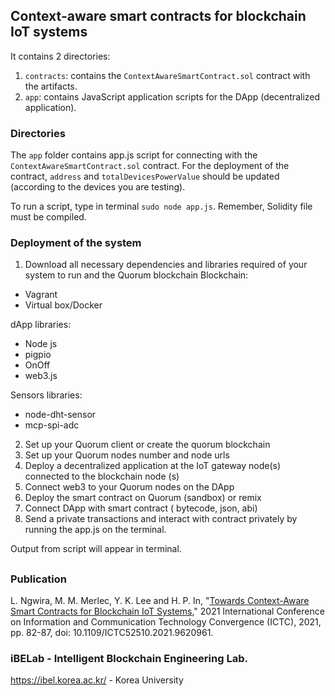 ## Context-aware smart contracts for blockchain IoT systems
   
It contains 2 directories:

1. `contracts`: contains the `ContextAwareSmartContract.sol` contract with the artifacts.
2. `app`: contains JavaScript application scripts for the DApp (decentralized application).

### Directories

The `app` folder contains app.js script for connecting with the `ContextAwareSmartContract.sol` contract.
For the deployment of the contract, `address` and `totalDevicesPowerValue` should be updated (according to the devices you are testing).


To run a script, type in terminal `sudo node app.js`. Remember, Solidity file must be compiled.

### Deployment of the system

1. Download all necessary dependencies and libraries required of your system to run and the Quorum blockchain
Blockchain:
- Vagrant
- Virtual box/Docker

dApp libraries:
- Node js
- pigpio
- OnOff
- web3.js

Sensors libraries:
- node-dht-sensor
- mcp-spi-adc

2. Set up your Quorum client or create the quorum blockchain
3. Set up your Quorum nodes number and node urls
4. Deploy a decentralized application at the IoT gateway node(s) connected to the blockchain node (s)
5. Connect web3 to your Quorum nodes on the DApp
6. Deploy the smart contract on Quorum (sandbox) or remix
7. Connect DApp with smart contract ( bytecode, json, abi)
8. Send a private transactions and interact with contract privately by running the app.js on the terminal.

Output from script will appear in terminal.

##
### Publication
L. Ngwira, M. M. Merlec, Y. K. Lee and H. P. In, "[Towards Context-Aware Smart Contracts for Blockchain IoT Systems](https://ieeexplore.ieee.org/document/9620961)," 2021 International Conference on Information and Communication Technology Convergence (ICTC), 2021, pp. 82-87, doi: 10.1109/ICTC52510.2021.9620961.

### iBELab - Intelligent Blockchain Engineering Lab.
https://ibel.korea.ac.kr/ - Korea University
